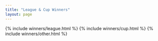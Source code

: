 ```yaml
---
title: "League & Cup Winners"
layout: page
---
```



{% include winners/league.html %}
{% include winners/cup.html %}
{% include winners/other.html %}
